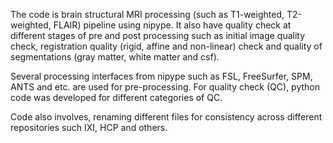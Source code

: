 The code is brain structural MRI processing (such as T1-weighted, T2-weighted, FLAIR) pipeline using nipype. It also have quality check at different stages of pre and post processing such as initial image quality check, registration quality (rigid, affine and non-linear) check and quality of segmentations (gray matter, white matter and csf).

Several processing interfaces from nipype such as FSL, FreeSurfer, SPM, ANTS and etc. are used for pre-processing. For quality check (QC), python code was developed for different categories of QC.

Code also involves, renaming different files for consistency across different repositories such IXI, HCP and others. 
